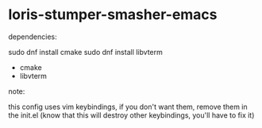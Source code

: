 # loris-stumper-smasher-emacs


dependencies:

sudo dnf install cmake
sudo dnf install libvterm
- cmake
- libvterm


note:

this config uses vim keybindings, if you don't want them, remove them in the init.el (know that this will destroy other keybindings, you'll have to fix it)

